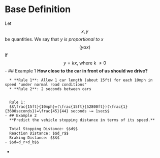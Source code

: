 # Base Definition
Let $$x, y$$ be quantities. We say that _y is proportional to x_ $$(y \alpha x)$$ if $$y = kx \text{, where k } \neq 0$$
	- ## Example 1
	  **How close to the car in front of us should we drive?**
	  
	  * **Rule 1**: Allow 1 car length (about 15ft) for each 10mph in speed "under normal road conditions"
	  * **Rule 2**: 2 seconds between cars
	  
	  
	  Rule 1:
	  $$\frac{15ft}{10mph}=(\frac{15ft}{52800ft})(\frac{1}{3600seconds})=\frac{45}{44} seconds ~= 1sec$$
	- ## Example 2
	  **Predict the vehicle stopping distance in terms of its speed.**
	  
	  Total Stopping Distance: $$d$$
	  Reaction Distance: $$d_r$$
	  Braking Distance: $$$$
	- $$d=d_r+d_b$$
-